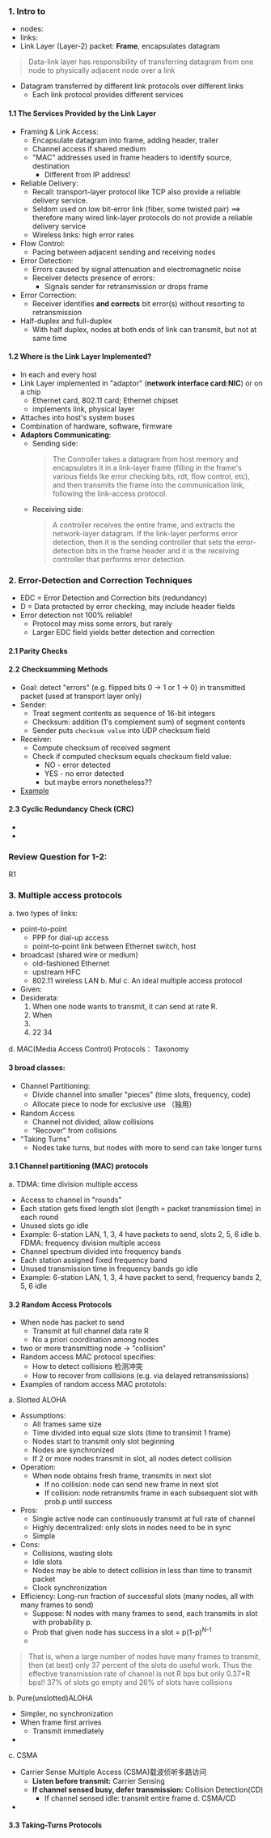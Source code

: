 ### 1. Intro to
* nodes:
* links:
* Link Layer (Layer-2) packet: **Frame**, encapsulates datagram
> Data-link layer has responsibility of transferring datagram from one node to physically adjacent node over a link
* Datagram transferred by different link protocols over different links
  * Each link protocol provides different services
#### 1.1 The Services Provided by the Link Layer
* Framing & Link Access: 
  * Encapsulate datagram into frame, adding header, trailer
  * Channel access if shared medium
  * "MAC" addresses used in frame headers to identify source, destination
    * Different from IP address!
* Reliable Delivery:
  * Recall: transport-layer protocol like TCP also provide a reliable delivery service.
  * Seldom used on low bit-error link (fiber, some twisted pair) ==> therefore many wired link-layer protocols do not provide a reliable delivery service
  * Wireless links: high error rates
* Flow Control:
  * Pacing between adjacent sending and receiving nodes
* Error Detection:
  * Errors caused by signal attenuation and electromagnetic noise
  * Receiver detects presence of errors:
    * Signals sender for retransmission or drops frame
* Error Correction:
  * Receiver identifies **and corrects** bit error(s) without resorting to retransmission
* Half-duplex and full-duplex
  * With half duplex, nodes at both ends of link can transmit, but not at same time

#### 1.2 Where is the Link Layer Implemented?
* In each and every host
* Link Layer implemented in "adaptor" (**network interface card:NIC**) or on a chip
  * Ethernet card, 802.11 card; Ethernet chipset
  * implements link, physical layer
* Attaches into host's system buses
* Combination of hardware, software, firmware
* **Adaptors Communicating**:
  * Sending side:
    > The Controller takes a datagram from host memory and encapsulates it in a link-layer frame (filling in the frame's various fields lke error checking bits, rdt, flow control, etc), and then transmits the frame into the communication link, following the link-access protocol. 
  * Receiving side:
    > A controller receives the entire frame, and extracts the network-layer datagram. If the link-layer performs error detection, then it is the sending controller that sets the error-detection bits in the frame header and it is the receiving controller that performs error detection.
    
### 2. Error-Detection and Correction Techniques
* EDC = Error Detection and Correction bits (redundancy)
* D = Data protected by error checking, may include header fields
* Error detection not 100% reliable!
  * Protocol may miss some errors, but rarely
  * Larger EDC field yields better detection and correction
#### 2.1 Parity Checks
#### 2.2 Checksumming Methods
* Goal: detect "errors" (e.g. flipped bits 0 -> 1 or 1 -> 0) in transmitted packet (used at transport layer only)
* Sender:
  * Treat segment contents as sequence of 16-bit integers
  * Checksum: addition (1's complement sum) of segment contents
  * Sender puts `checksum value` into UDP checksum field
* Receiver:
  * Compute checksum of received segment
  * Check if computed checksum equals checksum field value:
    * NO - error detected
    * YES - no error detected
    * but maybe errors nonetheless??
* [Example](https://en.wikibooks.org/wiki/Communication_Networks/TCP_and_UDP_Protocols/UDP#Checksum_Calculation)
#### 2.3 Cyclic Redundancy Check (CRC)
* 
*

### Review Question for 1-2:
R1
### 3. Multiple access protocols 
a. two types of links:
- point-to-point
  * PPP for dial-up access
  * point-to-point link between Ethernet switch, host
- broadcast (shared wire or medium)
  * old-fashioned Ethernet
  * upstream HFC
  * 802.11 wireless LAN
b. Mul
c. An ideal multiple access protocol
- Given: 
- Desiderata:
  1.  When one node wants to transmit, it can send at rate R.  
  2. When  
  3.  
  4.  22   34
  
d. MAC(Media Access Control) Protocols： Taxonomy
#### 3 broad classes:
* Channel Partitioning:
  * Divide channel into smaller "pieces" (time slots, frequency, code)
  * Allocate piece to node for exclusive use （独用）
* Random Access
  * Channel not divided, allow collisions
  * “Recover“ from collisions
* "Taking Turns"
  * Nodes take turns, but nodes with more to send can take longer turns

#### 3.1 Channel partitioning (MAC) protocols
a. TDMA: time division multiple access
- Access to channel in "rounds"
- Each station gets fixed length slot (length = packet transmission time) in each round
- Unused slots go idle
- Example: 6-station LAN, 1, 3, 4 have packets to send, slots 2, 5, 6 idle
b. FDMA: frequency division multiple access
- Channel spectrum divided into frequency bands
- Each station assigned fixed frequency band
- Unused transmission time in frequency bands go idle
- Example: 6-station LAN, 1, 3, 4 have packet to send, frequency bands 2, 5, 6 idle 

#### 3.2 Random Access Protocols
- When node has packet to send
  * Transmit at full channel data rate R
  * No a priori coordination among nodes
- two or more transmitting node -> "collision"
- Random access MAC protocol specifies:
  * How to detect collisions 检测冲突
  * How to recover from collisions (e.g. via delayed retransmissions)
- Examples of random access MAC prototols:

a. Slotted ALOHA
- Assumptions:
  * All frames same size
  * Time divided into equal size slots (time to transimit 1 frame)
  * Nodes start to transmit only slot beginning
  * Nodes are synchronized
  * If 2 or more nodes transmit in slot, all nodes detect collision
- Operation:
  * When node obtains fresh frame, transmits in next slot
    * If no collision: node can send new frame in next slot
    * If collision: node retransmits frame in each subsequent slot with prob.p until success
- Pros:
  * Single active node can continuously transmit at full rate of channel
  * Highly decentralized: only slots in nodes need to be in sync
  * Simple
- Cons:
  * Collisions, wasting slots
  * Idle slots
  * Nodes may be able to detect collision in less than time to transmit packet
  * Clock synchronization
- Efficiency: Long-run fraction of successful slots (many nodes, all with many frames to send)
  * Suppose: N nodes with many frames to send, each transmits in slot with probability p.
  * Prob that given node has success in a slot = p(1-p)<sup>N-1<sup>  
  * 
 > That is, when a large number of nodes have many frames to transmit, then (at best) only 37 percent of the slots do useful work. Thus the effective transmission rate of channel is not R bps but only 0.37*R bps!!
 > 37% of slots go empty and 26% of slots have collisions 
 
b. Pure(unslotted)ALOHA
- Simpler, no synchronization
- When frame first arrives
  * Transmit immediately
-
c. CSMA
* Carrier Sense Multiple Access (CSMA)载波侦听多路访问
  * **Listen before transmit:** Carrier Sensing
  * **If channel sensed busy, defer transmission:** Collision Detection(CD)
    * If channel sensed idle: transmit entire frame
d. CSMA/CD
* 
#### 3.3 Taking-Turns Protocols

